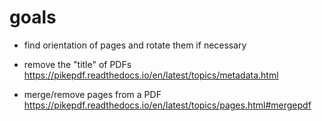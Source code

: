 # goals
- find orientation of pages and rotate them if necessary
- remove the "title" of PDFs
	https://pikepdf.readthedocs.io/en/latest/topics/metadata.html
	
- merge/remove pages from a PDF
	https://pikepdf.readthedocs.io/en/latest/topics/pages.html#mergepdf